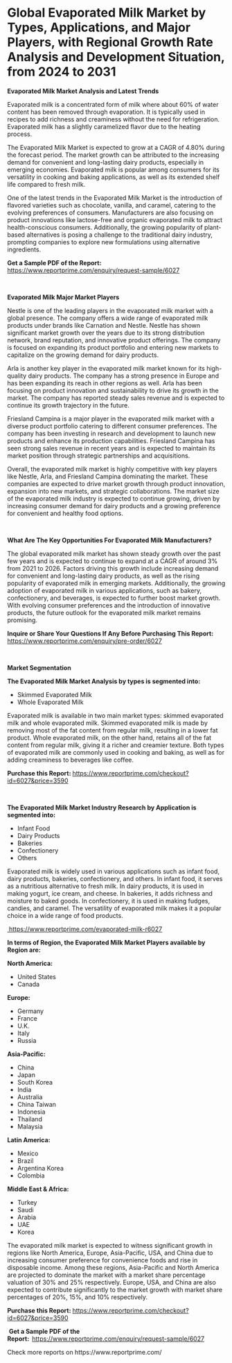 <p><h1>Global Evaporated Milk Market by Types, Applications, and Major Players, with Regional Growth Rate Analysis and Development Situation, from 2024 to 2031</h1></p><p><strong>Evaporated Milk Market Analysis and Latest Trends</strong></p>
<p><p>Evaporated milk is a concentrated form of milk where about 60% of water content has been removed through evaporation. It is typically used in recipes to add richness and creaminess without the need for refrigeration. Evaporated milk has a slightly caramelized flavor due to the heating process.</p><p>The Evaporated Milk Market is expected to grow at a CAGR of 4.80% during the forecast period. The market growth can be attributed to the increasing demand for convenient and long-lasting dairy products, especially in emerging economies. Evaporated milk is popular among consumers for its versatility in cooking and baking applications, as well as its extended shelf life compared to fresh milk.</p><p>One of the latest trends in the Evaporated Milk Market is the introduction of flavored varieties such as chocolate, vanilla, and caramel, catering to the evolving preferences of consumers. Manufacturers are also focusing on product innovations like lactose-free and organic evaporated milk to attract health-conscious consumers. Additionally, the growing popularity of plant-based alternatives is posing a challenge to the traditional dairy industry, prompting companies to explore new formulations using alternative ingredients.</p></p>
<p><strong>Get a Sample PDF of the Report:&nbsp;</strong> <a href="https://www.reportprime.com/enquiry/request-sample/6027">https://www.reportprime.com/enquiry/request-sample/6027</a></p>
<p>&nbsp;</p>
<p><strong>Evaporated Milk Major Market Players</strong></p>
<p><p>Nestle is one of the leading players in the evaporated milk market with a global presence. The company offers a wide range of evaporated milk products under brands like Carnation and Nestle. Nestle has shown significant market growth over the years due to its strong distribution network, brand reputation, and innovative product offerings. The company is focused on expanding its product portfolio and entering new markets to capitalize on the growing demand for dairy products.</p><p>Arla is another key player in the evaporated milk market known for its high-quality dairy products. The company has a strong presence in Europe and has been expanding its reach in other regions as well. Arla has been focusing on product innovation and sustainability to drive its growth in the market. The company has reported steady sales revenue and is expected to continue its growth trajectory in the future.</p><p>Friesland Campina is a major player in the evaporated milk market with a diverse product portfolio catering to different consumer preferences. The company has been investing in research and development to launch new products and enhance its production capabilities. Friesland Campina has seen strong sales revenue in recent years and is expected to maintain its market position through strategic partnerships and acquisitions.</p><p>Overall, the evaporated milk market is highly competitive with key players like Nestle, Arla, and Friesland Campina dominating the market. These companies are expected to drive market growth through product innovation, expansion into new markets, and strategic collaborations. The market size of the evaporated milk industry is expected to continue growing, driven by increasing consumer demand for dairy products and a growing preference for convenient and healthy food options.</p></p>
<p>&nbsp;</p>
<p><strong>What Are The Key Opportunities For Evaporated Milk Manufacturers?</strong></p>
<p><p>The global evaporated milk market has shown steady growth over the past few years and is expected to continue to expand at a CAGR of around 3% from 2021 to 2026. Factors driving this growth include increasing demand for convenient and long-lasting dairy products, as well as the rising popularity of evaporated milk in emerging markets. Additionally, the growing adoption of evaporated milk in various applications, such as bakery, confectionery, and beverages, is expected to further boost market growth. With evolving consumer preferences and the introduction of innovative products, the future outlook for the evaporated milk market remains promising.</p></p>
<p><strong>Inquire or Share Your Questions If Any Before Purchasing This Report:</strong> <a href="https://www.reportprime.com/enquiry/pre-order/6027">https://www.reportprime.com/enquiry/pre-order/6027</a></p>
<p>&nbsp;</p>
<p><strong>Market Segmentation</strong></p>
<p><strong>The Evaporated Milk Market Analysis by types is segmented into:</strong></p>
<p><ul><li>Skimmed Evaporated Milk</li><li>Whole Evaporated Milk</li></ul></p>
<p><p>Evaporated milk is available in two main market types: skimmed evaporated milk and whole evaporated milk. Skimmed evaporated milk is made by removing most of the fat content from regular milk, resulting in a lower fat product. Whole evaporated milk, on the other hand, retains all of the fat content from regular milk, giving it a richer and creamier texture. Both types of evaporated milk are commonly used in cooking and baking, as well as for adding creaminess to beverages like coffee.</p></p>
<p><strong>Purchase this Report:&nbsp;</strong><a href="https://www.reportprime.com/checkout?id=6027&price=3590">https://www.reportprime.com/checkout?id=6027&price=3590</a></p>
<p>&nbsp;</p>
<p><strong>The Evaporated Milk Market Industry Research by Application is segmented into:</strong></p>
<p><ul><li>Infant Food</li><li>Dairy Products</li><li>Bakeries</li><li>Confectionery</li><li>Others</li></ul></p>
<p><p>Evaporated milk is widely used in various applications such as infant food, dairy products, bakeries, confectionery, and others. In infant food, it serves as a nutritious alternative to fresh milk. In dairy products, it is used in making yogurt, ice cream, and cheese. In bakeries, it adds richness and moisture to baked goods. In confectionery, it is used in making fudges, candies, and caramel. The versatility of evaporated milk makes it a popular choice in a wide range of food products.</p></p>
<p><a href="https://www.reportprime.com/evaporated-milk-r6027">&nbsp;https://www.reportprime.com/evaporated-milk-r6027</a></p>
<p><strong>In terms of Region, the Evaporated Milk Market Players available by Region are:</strong></p>
<p>
    <p> <strong> North America: </strong>
        <ul>
            <li>United States</li>
            <li>Canada</li>
        </ul>
        </p> 
    <p> <strong> Europe: </strong>
        <ul>
            <li>Germany</li>
            <li>France</li>
            <li>U.K.</li>
            <li>Italy</li>
            <li>Russia</li>
        </ul>
        </p> 
    <p> <strong> Asia-Pacific: </strong>
        <ul>
            <li>China</li>
            <li>Japan</li>
            <li>South Korea</li>
            <li>India</li>
            <li>Australia</li>
            <li>China Taiwan</li>
            <li>Indonesia</li>
            <li>Thailand</li>
            <li>Malaysia</li>
        </ul>
        </p> 
    <p> <strong> Latin America: </strong>
        <ul>
            <li>Mexico</li>
            <li>Brazil</li>
            <li>Argentina Korea</li>
            <li>Colombia</li>
        </ul>
        </p> 
    <p> <strong> Middle East & Africa: </strong>
        <ul>
            <li>Turkey</li>
            <li>Saudi</li>
            <li>Arabia</li>
            <li>UAE</li>
            <li>Korea</li>
        </ul>
    </p>
    </p>
<p><p>The evaporated milk market is expected to witness significant growth in regions like North America, Europe, Asia-Pacific, USA, and China due to increasing consumer preference for convenience foods and rise in disposable income. Among these regions, Asia-Pacific and North America are projected to dominate the market with a market share percentage valuation of 30% and 25% respectively. Europe, USA, and China are also expected to contribute significantly to the market growth with market share percentages of 20%, 15%, and 10% respectively.</p></p>
<p><strong>Purchase this Report: </strong><a href="https://www.reportprime.com/checkout?id=6027&price=3590">https://www.reportprime.com/checkout?id=6027&price=3590</a></p>
<p>&nbsp;<strong>Get a Sample PDF of the Report:&nbsp;&nbsp;</strong><a href="https://www.reportprime.com/enquiry/request-sample/6027">https://www.reportprime.com/enquiry/request-sample/6027</a></p>
<p><strong></strong></p>
<p>Check more reports on https://www.reportprime.com/</p>